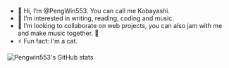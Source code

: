 - 👋 Hi, I’m @PengWin553. You can call me Kobayashi.
- 👀 I’m interested in writing, reading, coding and music.
- 💞️ I’m looking to collaborate on web projects, you can also jam with me and make music together. 🎸 
- ⚡ Fun fact: I'm a cat.

![Pengwin553's GitHub stats](https://github-readme-stats.vercel.app/api?username=pengwin553&show_icons=true&theme=merco)
